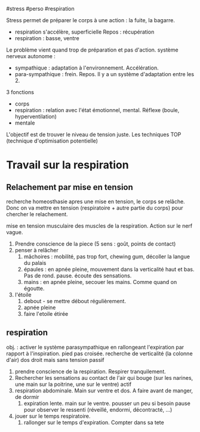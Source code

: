 #stress
#perso
#respiration


Stress permet de préparer le corps à une action : la fuite, la bagarre.
- respiration s'accélère, superficielle
Repos : récupération
- respiration : basse, ventre

Le problème vient quand trop de préparation et pas d'action.
système nerveux autonome : 
- sympathique : adaptation à l'environnement. Accélération.
- para-sympathique : frein. Repos.
Il y a un système d'adaptation entre les 2.


3 fonctions
- corps 
- respiration : relation avec l'état émotionnel, mental. Réflexe (boule, hyperventilation)
- mentale

L'objectif est de trouver le niveau de tension juste. Les techniques TOP (technique d'optimisation potentielle)

# Travail sur la respiration

## Relachement par mise en tension

recherche homeosthasie apres une mise en tension, le corps se relâche. Donc on va mettre en tension (respiratoire + autre partie du corps) pour chercher le relachement.

mise en tension musculaire des muscles de la respiration.
Action sur le nerf vague.

1. Prendre conscience de la piece (5 sens : goût, points de contact)
2. penser à relâcher
	1. mâchoires : mobilité, pas trop fort, chewing gum, décoller la langue du palais
	2. épaules : en apnée pleine, mouvement dans la verticalité haut et bas. Pas de rond.
	pause. écoute des sensations.
	3. mains : en apnée pleine, secouer les mains. Comme quand on égoutte.
3. l'étoile
	1. debout - se mettre débout régulièrement.
	2. apnée pleine
	3. faire l'etoile étirée

## respiration
obj. : activer le système parasympathique en rallongeant l'expiration par rapport à l'inspiration.
pied pas croisée.
recherche de verticalité (la colonne d'air) dos droit mais sans tension
passif
1. prendre conscience de la respiration. Respirer tranquilement. 
2. Rechercher les sensations au contact de l'air qui bouge (sur les narines, une main sur la poitrine, une sur le ventre)
actif
1. respiration abdominale. Main sur ventre et dos. A faire avant de manger, de dormir
	1. expiration lente. main sur le ventre. pousser un peu si besoin
	pause pour observer le ressenti (réveillé, endormi, décontracté, ...)
2. jouer sur le temps respiratoire. 
	1. rallonger sur le temps d'expiration. Compter dans sa tete